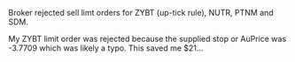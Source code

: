 Broker rejected sell limt orders for ZYBT (up-tick rule), NUTR, PTNM and SDM.

My ZYBT limit order was rejected because the supplied stop or AuPrice was -3.7709 which was likely a typo. This saved me $21...
